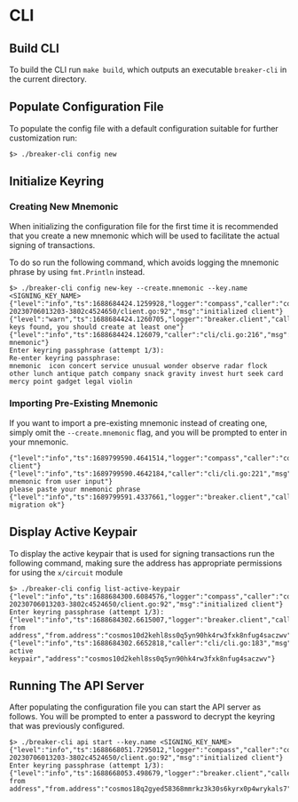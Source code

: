 # CLI

## Build CLI

To build the CLI run `make build`, which outputs an executable `breaker-cli` in the current directory.

## Populate Configuration File

To populate the config file with a default configuration suitable for further customization run:

```shell
$> ./breaker-cli config new
```

## Initialize Keyring


### Creating New Mnemonic

When initializing the configuration file for the first time it is recommended that you create a new mnemonic which will be used to facilitate the actual signing of transactions.

To do so run the following command, which avoids logging the mnemonic phrase by using `fmt.Println` instead.


```shell
$> ./breaker-cli config new-key --create.mnemonic --key.name <SIGNING_KEY_NAME>
{"level":"info","ts":1688684424.1259928,"logger":"compass","caller":"compass@v0.0.0-20230706013203-3802c4524650/client.go:92","msg":"initialized client"}
{"level":"warn","ts":1688684424.1260705,"logger":"breaker.client","caller":"breakerclient/breakerclient.go:94","msg":"no keys found, you should create at least one"}
{"level":"info","ts":1688684424.126079,"caller":"cli/cli.go:216","msg":"creating mnemonic"}
Enter keyring passphrase (attempt 1/3):
Re-enter keyring passphrase:
mnemonic  icon concert service unusual wonder observe radar flock other lunch antique patch company snack gravity invest hurt seek card mercy point gadget legal violin
```

### Importing Pre-Existing Mnemonic

If you want to import a pre-existing mnemonic instead of creating one, simply omit the `--create.mnemonic` flag, and you will be prompted to enter in your mnemonic.

```shell
{"level":"info","ts":1689799590.4641514,"logger":"compass","caller":"compass@v0.0.1/client.go:129","msg":"initialized client"}
{"level":"info","ts":1689799590.4642184,"caller":"cli/cli.go:221","msg":"reading mnemonic from user input"}
please paste your mnemonic phrase
{"level":"info","ts":1689799591.4337661,"logger":"breaker.client","caller":"breakerclient/breakerclient.go:153","msg":"keyring migration ok"}
```

## Display Active Keypair

To display the active keypair that is used for signing transactions run the following command, making sure the address has appropriate permissions for using the `x/circuit` module

```shell
$> ./breaker-cli config list-active-keypair
{"level":"info","ts":1688684300.6084576,"logger":"compass","caller":"compass@v0.0.0-20230706013203-3802c4524650/client.go:92","msg":"initialized client"}
Enter keyring passphrase (attempt 1/3):
{"level":"info","ts":1688684302.6615007,"logger":"breaker.client","caller":"breakerclient/breakerclient.go:96","msg":"configured from address","from.address":"cosmos10d2kehl8ss0q5yn90hk4rw3fxk8nfug4saczwv"}
{"level":"info","ts":1688684302.6652818,"caller":"cli/cli.go:183","msg":"found active keypair","address":"cosmos10d2kehl8ss0q5yn90hk4rw3fxk8nfug4saczwv"}
```

## Running The API Server

After populating the configuration file you can start the API server as follows. You will be prompted to enter a password to decrypt the keyring that was previously configured.

```shell
$> ./breaker-cli api start --key.name <SIGNING_KEY_NAME>
{"level":"info","ts":1688668051.7295012,"logger":"compass","caller":"compass@v0.0.0-20230706013203-3802c4524650/client.go:92","msg":"initialized client"}
Enter keyring passphrase (attempt 1/3):
{"level":"info","ts":1688668053.498679,"logger":"breaker.client","caller":"breakerclient/breakerclient.go:97","msg":"configured from address","from.address":"cosmos18q2gyed58368mmrkz3k30s6kyrx0p4wrykals7"}
```
